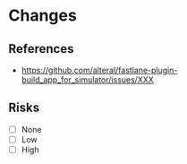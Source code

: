 # Changes

## References
- https://github.com/alteral/fastlane-plugin-build_app_for_simulator/issues/XXX

## Risks
- [ ] None
- [ ] Low
- [ ] High
